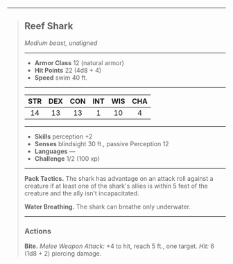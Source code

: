 ***
> ## Reef Shark
> *Medium beast, unaligned*
> 
> ***
> 
> - **Armor Class** 12 (natural armor)
> - **Hit Points** 22 (4d8 + 4)
> - **Speed** swim 40 ft.
> 
> ***
> 
> |STR|DEX|CON|INT|WIS|CHA|
> |:---:|:---:|:---:|:---:|:---:|:---:|
> |14|13|13|1|10|4|
> 
> ***
> 
> - **Skills** perception +2
> - **Senses** blindsight 30 ft., passive Perception 12
> - **Languages** —
> - **Challenge** 1/2 (100 xp)
> 
> ***
> 
> **Pack Tactics.** The shark has advantage on an attack roll against a creature if at least one of the shark's allies is within 5 feet of the creature and the ally isn't incapacitated.
> 
> **Water Breathing.** The shark can breathe only underwater.
> 
> ***
> 
> ### Actions
> **Bite.** *Melee Weapon Attack:* +4 to hit, reach 5 ft., one target. *Hit:* 6 (1d8 + 2) piercing damage.